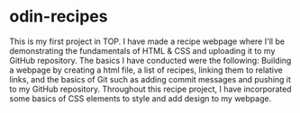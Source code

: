 # odin-recipes
This is my first project in TOP. I have made a recipe webpage where I'll be demonstrating the fundamentals of HTML & CSS and uploading it to my GitHub repository. 
The basics I have conducted were the following:
Building a webpage by creating a html file, a list of recipes, linking them to relative links, and the basics of Git such as adding commit messages and pushing it to my GitHub repository. Throughout this recipe project, I have incorporated some basics of CSS elements to style and add design to my webpage.
